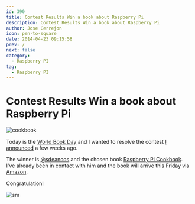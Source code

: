 ```yaml
---
id: 390
title: Contest Results Win a book about Raspberry Pi
description: Contest Results Win a book about Raspberry Pi
author: Jose Cerrejon
icon: pen-to-square
date: 2014-04-23 09:15:58
prev: /
next: false
category:
  - Raspberry PI
tag:
  - Raspberry PI
---
```


# Contest Results Win a book about Raspberry Pi

![cookbook](/images/2014/01/rpi_cookbook.jpg)

Today is the [World Book Day](http://en.wikipedia.org/wiki/World_Book_Day) and I wanted to resolve the contest [I announced](/post.php?id=381) a few weeks ago.

The winner is [@sdeancos](https://twitter.com/sdeancos) and the chosen book [Raspberry Pi Cookbook](/post.php?id=350). I've already been in contact with him and the book will arrive this Friday via [Amazon](http://www.amazon.com/Raspberry-Pi-Cookbook-Simon-Monk-ebook/dp/B00H8B64FE/).

Congratulation!

![sm](/css/sm/winking_tongue_out.png)